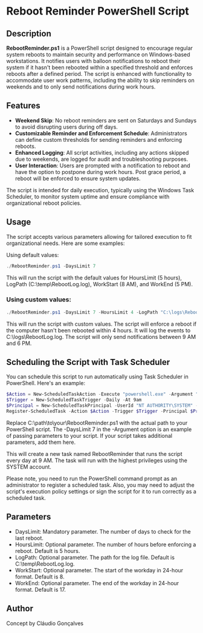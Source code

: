 # Reboot Reminder PowerShell Script
## Description
**RebootReminder.ps1** is a PowerShell script designed to encourage regular system reboots to maintain security and performance on Windows-based workstations. It notifies users with balloon notifications to reboot their system if it hasn't been rebooted within a specified threshold and enforces reboots after a defined period. The script is enhanced with functionality to accommodate user work patterns, including the ability to skip reminders on weekends and to only send notifications during work hours.
## Features
- **Weekend Skip**: No reboot reminders are sent on Saturdays and Sundays to avoid disrupting users during off days.
- **Customizable Reminder and Enforcement Schedule**: Administrators can define custom thresholds for sending reminders and enforcing reboots.
- **Enhanced Logging**: All script activities, including any actions skipped due to weekends, are logged for audit and troubleshooting purposes.
- **User Interaction**: Users are prompted with a notification to reboot and have the option to postpone during work hours. Post grace period, a reboot will be enforced to ensure system updates.

The script is intended for daily execution, typically using the Windows Task Scheduler, to monitor system uptime and ensure compliance with organizational reboot policies.

## Usage
The script accepts various parameters allowing for tailored execution to fit organizational needs.
Here are some examples:

Using default values:

```powershell
./RebootReminder.ps1 -DaysLimit 7
```
This will run the script with the default values for HoursLimit (5 hours), LogPath (C:\temp\RebootLog.log), WorkStart (8 AM), and WorkEnd (5 PM).

### Using custom values:

```powershell
./RebootReminder.ps1 -DaysLimit 7 -HoursLimit 4 -LogPath "C:\logs\RebootLog.log" -WorkStart 9 -WorkEnd 18
```
This will run the script with custom values. The script will enforce a reboot if the computer hasn't been rebooted within 4 hours. It will log the events to C:\logs\RebootLog.log. The script will only send notifications between 9 AM and 6 PM.

## Scheduling the Script with Task Scheduler
You can schedule this script to run automatically using Task Scheduler in PowerShell. Here's an example:

```powershell
$Action = New-ScheduledTaskAction -Execute "powershell.exe" -Argument "-File C:\path\to\your\RebootReminder.ps1 -DaysLimit 7"
$Trigger = New-ScheduledTaskTrigger -Daily -At 9am
$Principal = New-ScheduledTaskPrincipal -UserId "NT AUTHORITY\SYSTEM" -LogonType ServiceAccount -RunLevel Highest
Register-ScheduledTask -Action $Action -Trigger $Trigger -Principal $Principal -TaskName "RebootReminder" -Description "Runs the RebootReminder.ps1 script daily at 9 AM"
```
Replace C:\path\to\your\RebootReminder.ps1 with the actual path to your PowerShell script. The -DaysLimit 7 in the -Argument option is an example of passing parameters to your script. If your script takes additional parameters, add them here.

This will create a new task named RebootReminder that runs the script every day at 9 AM. The task will run with the highest privileges using the SYSTEM account.

Please note, you need to run the PowerShell command prompt as an administrator to register a scheduled task. Also, you may need to adjust the script's execution policy settings or sign the script for it to run correctly as a scheduled task.

## Parameters
- DaysLimit: Mandatory parameter. The number of days to check for the last reboot.
- HoursLimit: Optional parameter. The number of hours before enforcing a reboot. Default is 5 hours.
- LogPath: Optional parameter. The path for the log file. Default is C:\temp\RebootLog.log.
- WorkStart: Optional parameter. The start of the workday in 24-hour format. Default is 8.
- WorkEnd: Optional parameter. The end of the workday in 24-hour format. Default is 17.
## Author
Concept by Cláudio Gonçalves
